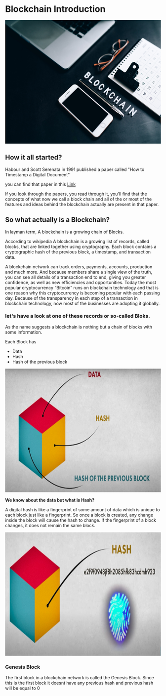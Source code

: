 # Blockchain Introduction

<img src="https://github.com/anshu109/Blockchain-Developer-TECH-IS-Bootcamp/blob/main/Images/Blockchain_intro.jpg" width="1800" height="400"/>

## How it all started?

Habour and Scott Serenata in 1991 published a paper called "How to Timestamp a Digital Document" 

you can find that paper in this <a href="http://www.anf.es/pdf/Haber_Stornetta.pdf">Link<a/>

If you look through the papers, you read through it, you'll find that the concepts of what now we call a block chain and all of the or most of the features and ideas behind the blockchain actually are present in that paper.

## So what actually is a Blockchain?
  
  In layman term, A blockchain is a growing chain of Blocks. 
  
According to wikipedia A blockchain is a growing list of records, called blocks, that are linked together using cryptography. Each block contains a cryptographic hash of the previous block, a timestamp, and transaction data.
  
 A blockchain network can track orders, payments, accounts, production and much more. And because members share a single view of the truth, you can see all details of a transaction end to end, giving you greater confidence, as well as new efficiencies and opportunities.
Today the most popular cryptocurrency  “Bitcoin” runs on blockchain technology and that is one reason why this cryptocurrency is becoming popular with each passing day. Because of the transparency in each step of a transaction in blockchain technology, now most of the businesses are adopting it globally.

  
 ### let's have a look at one of these records or so-called Bloks.
  
As the name suggests a blockchain is nothing but a chain of blocks with some information.
  
Each Block has
- Data
- Hash
- Hash of the previous block
  
<img src="https://github.com/anshu109/Blockchain-Developer-TECH-IS-Bootcamp/blob/main/Images/Block.png" width="800" height="400"/>
  
**We know about the data but what is Hash?**
  
A digital hash is like a fingerprint of some amount of data  which is unique to each block just like a fingerprint. So once a block is created, any change inside the block will cause the hash to change. If the fingerprint of a block changes, it does not remain the same block.
  
  <img src="https://github.com/anshu109/Blockchain-Developer-TECH-IS-Bootcamp/blob/main/Images/hash.png" width="800" height="400"/>
  

### Genesis Block
  The first block in a blockchain network is called the Genesis Block. Since this is the first block it doesnt have any previous hash and previous hash will be equal to 0
  
